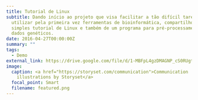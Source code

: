 ```yaml
---
title: Tutorial de Linux
subtitle: Dando início ao projeto que visa facilitar a tão difícil tarefa de
  utilizar pela primeira vez ferramentas de bioinformática, compartilho um
  simples tutorial de Linux e também de um programa para pré-processamento de
  dados genéticos.
date: 2016-04-27T00:00:00Z
summary: ""
tags:
  - Demo
external_link: https://drive.google.com/file/d/1-MBFpL4gzDMAGNP_cS0RUgt9prDl6qWs/view?usp=drive_link
image:
  caption: <a href="https://storyset.com/communication">Communication
    illustrations by Storyset</a>
  focal_point: Smart
  filename: featured.png
---
```

